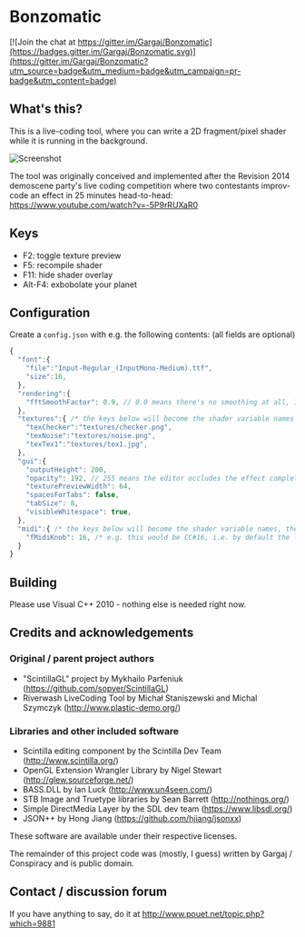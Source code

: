 # Bonzomatic

[![Join the chat at https://gitter.im/Gargaj/Bonzomatic](https://badges.gitter.im/Gargaj/Bonzomatic.svg)](https://gitter.im/Gargaj/Bonzomatic?utm_source=badge&utm_medium=badge&utm_campaign=pr-badge&utm_content=badge)

## What's this?
This is a live-coding tool, where you can write a 2D fragment/pixel shader while it is running in the background.

![Screenshot](http://i.imgur.com/8K8IztLl.jpg)

The tool was originally conceived and implemented after the Revision 2014 demoscene party's live coding competition where two contestants improv-code an effect in 25 minutes head-to-head: https://www.youtube.com/watch?v=-5P9rRUXaR0

## Keys
- F2: toggle texture preview
- F5: recompile shader
- F11: hide shader overlay
- Alt-F4: exbobolate your planet

## Configuration
Create a ```config.json``` with e.g. the following contents: (all fields are optional)
``` javascript
{
  "font":{
    "file":"Input-Regular_(InputMono-Medium).ttf",
    "size":16,
  },
  "rendering":{
    "fftSmoothFactor": 0.9, // 0.0 means there's no smoothing at all, 1.0 means the FFT is completely smoothed flat
  },
  "textures":{ /* the keys below will become the shader variable names */
    "texChecker":"textures/checker.png",
    "texNoise":"textures/noise.png",
    "texTex1":"textures/tex1.jpg",
  },
  "gui":{
    "outputHeight": 200,
    "opacity": 192, // 255 means the editor occludes the effect completely, 0 means the editor is fully transparent
    "texturePreviewWidth": 64,
    "spacesForTabs": false,
    "tabSize": 8,
    "visibleWhitespace": true,
  },
  "midi":{ /* the keys below will become the shader variable names, the values are the CC numbers */
    "fMidiKnob": 16, /* e.g. this would be CC#16, i.e. by default the leftmost knob on a nanoKONTROL 2 */
  }
}
```

## Building
Please use Visual C++ 2010 - nothing else is needed right now.

## Credits and acknowledgements
### Original / parent project authors
- "ScintillaGL" project by Mykhailo Parfeniuk (https://github.com/sopyer/ScintillaGL)
- Riverwash LiveCoding Tool by Michał Staniszewski and Michal Szymczyk (http://www.plastic-demo.org/)

### Libraries and other included software
- Scintilla editing component by the Scintilla Dev Team (http://www.scintilla.org/)
- OpenGL Extension Wrangler Library by Nigel Stewart (http://glew.sourceforge.net/)
- BASS.DLL by Ian Luck (http://www.un4seen.com/)
- STB Image and Truetype libraries by Sean Barrett (http://nothings.org/)
- Simple DirectMedia Layer by the SDL dev team (https://www.libsdl.org/)
- JSON++ by Hong Jiang (https://github.com/hjiang/jsonxx)
 
These software are available under their respective licenses.

The remainder of this project code was (mostly, I guess) written by Gargaj / Conspiracy and is public domain.

## Contact / discussion forum
If you have anything to say, do it at http://www.pouet.net/topic.php?which=9881
